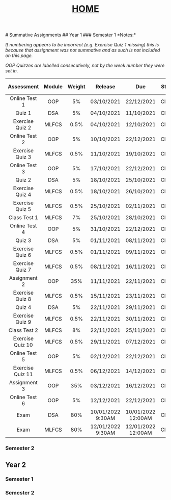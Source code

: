 <header style="text-align:center">
<h1><a href="https://mattythehacker.github.io/FirstYearCSResources/"><b>HOME</b></a></h1>
</header>
# Summative Assignments
## Year 1
### Semester 1
*Notes:*

*If numbering appears to be incorrect (e.g. Exercise Quiz 1 missing) this is because that assignment was not summative and as such is not included on this page.*

*OOP Quizzes are labelled consecutively, not by the week number they were set in.*

| Assessment | Module | Weight | Release | Due | Status | Marking Deadline |
| :--: | :--: | :--: | :--: | :--: | :--: | :--: |
| Online Test 1 | OOP | 5% | 03/10/2021 | 22/12/2021 | Closed | Instant |
| Quiz 1 | DSA | 5% | 04/10/2021 | 11/10/2021 | Closed | 01/11/2021 |
| Exercise Quiz 2 | MLFCS | 0.5% | 04/10/2021 | 12/10/2021 | Closed | Instant |
| Online Test 2 | OOP | 5% | 10/10/2021 | 22/12/2021 | Closed | 12/01/2021 |
| Exercise Quiz 3 | MLFCS | 0.5% | 11/10/2021 | 19/10/2021 | Closed | Instant |
| Online Test 3 | OOP | 5% | 17/10/2021 | 22/12/2021 | Closed | 12/01/2021 |
| Quiz 2 | DSA | 5% | 18/10/2021 | 25/10/2021 | Closed | 15/11/2021
| Exercise Quiz 4 | MLFCS | 0.5% | 18/10/2021 | 26/10/2021 | Closed | Instant |
| Exercise Quiz 5 | MLFCS | 0.5% | 25/10/2021 | 02/11/2021 | Closed | Instant |
| Class Test 1 | MLFCS | 7% | 25/10/2021 | 28/10/2021 | Closed | 18/11/2021 |
| Online Test 4 | OOP | 5% | 31/10/2021 | 22/12/2021 | Closed | 12/01/2021 |
| Quiz 3 | DSA | 5% | 01/11/2021 | 08/11/2021 | Closed | 29/11/2021
| Exercise Quiz 6 | MLFCS | 0.5% | 01/11/2021 | 09/11/2021 | Closed | Instant |
| Exercise Quiz 7 | MLFCS | 0.5% | 08/11/2021 | 16/11/2021 | Closed | 07/12/2021 |
| Assignment 2 | OOP | 35% | 11/11/2021 | 22/11/2021 | Closed | 13/12/2021 |
| Exercise Quiz 8 | MLFCS | 0.5% | 15/11/2021 | 23/11/2021 | Closed | 14/12/2021 |
| Quiz 4 | DSA | 5% | 22/11/2021 | 29/11/2021 | Closed | 20/12/2021 |
| Exercise Quiz 9 | MLFCS | 0.5% | 22/11/2021 | 30/11/2021 | Closed | 21/12/2021 |
| Class Test 2 | MLFCS | 8% | 22/11/2021 | 25/11/2021 | Closed | 16/12/2021 |
| Exercise Quiz 10 | MLFCS | 0.5% | 29/11/2021 | 07/12/2021 | Closed | 30/12/2021 |
| Online Test 5 | OOP | 5% | 02/12/2021 | 22/12/2021 | Closed | Instant |
| Exercise Quiz 11 | MLFCS | 0.5% | 06/12/2021 | 14/12/2021 | Closed | 07/01/2022 |
| Assignment 3 | OOP | 35% | 03/12/2021 | 16/12/2021 | Closed | 12/01/2022 |
| Online Test 6 | OOP | 5% | 12/12/2021 | 22/12/2021 | Closed | Instant |
| Exam | DSA | 80% | 10/01/2022 9:30AM | 10/01/2022 12:00AM | Closed | 31/01/2022 |
| Exam | MLFCS | 80% | 12/01/2022 9:30AM | 12/01/2022 12:00AM | Closed | 02/02/2022 |

### Semester 2

## Year 2
### Semester 1
### Semester 2
